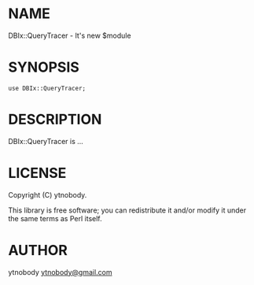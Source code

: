 # NAME

DBIx::QueryTracer - It's new $module

# SYNOPSIS

    use DBIx::QueryTracer;

# DESCRIPTION

DBIx::QueryTracer is ...

# LICENSE

Copyright (C) ytnobody.

This library is free software; you can redistribute it and/or modify
it under the same terms as Perl itself.

# AUTHOR

ytnobody <ytnobody@gmail.com>
